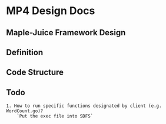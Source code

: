 # MP4 Design Docs

## Maple-Juice Framework Design



## Definition

## Code Structure

## Todo

```
1. How to run specific functions designated by client (e.g. WordCount.go)?
    `Put the exec file into SDFS`

```